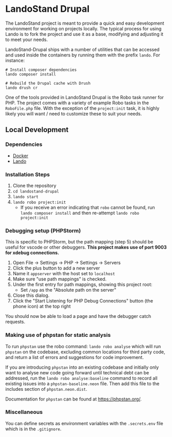 # LandoStand Drupal

The LandoStand project is meant to provide a quick and easy development
environment for working on projects locally. The typical process for using Lando
is to fork the project and use it as a base, modifying and adjusting it to meet
your needs.

LandoStand-Drupal ships with a number of utilities that can be accessed and used
inside the containers by running them with the prefix `lando`. For instance:

```
# Install composer dependencies
lando composer install

# Rebuild the Drupal cache with Drush
lando drush cr
```

One of the tools provided in LandoStand Drupal is the Robo task runner for PHP.
The project comes with a variety of example Robo tasks in the `RoboFile.php`
file. With the exception of the `project:init` task, it is highly likely you
will want / need to customize these to suit your needs.

## Local Development

### Dependencies

  - [Docker](https://docs.docker.com/get-docker)
  - [Lando](https://docs.lando.dev/basics/installation.html)

### Installation Steps

  1. Clone the repository
  2. `cd landostand-drupal`
  3. `lando start`
  4. `lando robo project:init`
      - If you receive an error indicating that `robo` cannot be found, run
      `lando composer install` and then re-attempt `lando robo project:init`

### Debugging setup (PHPStorm)
  This is specific to PHPStorm, but the path mapping (step 5) should be useful for vscode or other debuggers. **This project makes use of port 9003 for xdebug connections.**
  1. Open File -> Settings -> PHP -> Settings -> Servers
  2. Click the plus button to add a new server
  3. Name it `appserver` with the host set to `localhost`
  4. Make sure "use path mappings" is checked.
  5. Under the first entry for path mappings, showing this project root:
     - Set `/app` as the "Absolute path on the server"
  6. Close this dialog.
  7. Click the "Start Listening for PHP Debug Connections" button (the phone icon) at the top right

You should now be able to load a page and have the debugger catch requests.

### Making use of phpstan for static analysis

To run `phpstan` use the robo command: `lando robo analyse` which will run `phpstan` on the codebase, excluding common
locations for third party code, and return a list of errors and suggestions for code improvement.

If you are introducing `phpstan` into an existing codebase and initially only want to analyse new code going forward
until technical debt can be addressed, run the `lando robo analyse:baseline` command to record all existing issues into
a `phpstan-baseline.neon` file. Then add this file to the includes section of `phpstan.neon.dist`.

Documentation for `phpstan` can be found at https://phpstan.org/.

### Miscellaneous
  You can define secrets as environment variables with the `.secrets.env` file which is in the `.gitignore`.
